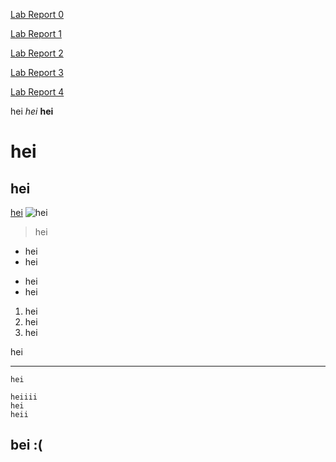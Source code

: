 [Lab Report 0](https://emilyxpan.github.io/cse15l-lab-reports/lab0/lab-report-0-week-0.html)

[Lab Report 1](https://emilyxpan.github.io/cse15l-lab-reports/lab1/lab-report-1.html)

[Lab Report 2](https://emilyxpan.github.io/cse15l-lab-reports/lab2/lab-report-2.html)

[Lab Report 3](https://emilyxpan.github.io/cse15l-lab-reports/lab3/lab-report-3.html)

[Lab Report 4](https://emilyxpan.github.io/cse15l-lab-reports/lab3/lab-report-4.html)

hei
*hei*
**hei**
# hei
## hei
[hei](https://www.boredbutton.com/)
![hei](https://cdn.akamai.steamstatic.com/steam/apps/1026940/capsule_616x353.jpg?t=1575110122)
> hei
- hei
- hei
* hei
* hei
1. hei
2. hei
3. hei

hei
***
`hei`
```
heiiii
hei
heii
```
## bei :(